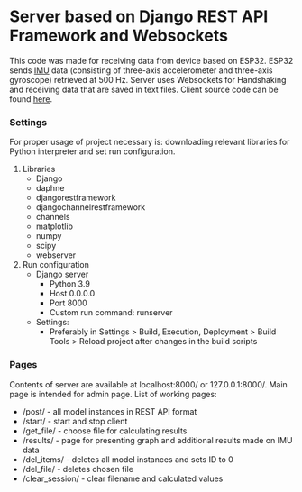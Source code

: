 # Server based on Django REST API Framework and Websockets

This code was made for receiving data from device based on ESP32. ESP32 sends 
[IMU](https://en.wikipedia.org/wiki/Inertial_measurement_unit) data
(consisting of three-axis accelerometer and three-axis gyroscope) retrieved at 500 Hz.
Server uses Websockets for Handshaking and receiving data that are saved in text files. 
Client source code can be found 
[here](https://github.com/kins3i/ESP32-websocket_client_with_ICM20948).

### Settings
For proper usage of project necessary is: downloading relevant libraries for 
Python interpreter and set run configuration.
1. Libraries
    * Django
    * daphne
    * djangorestframework
    * djangochannelrestframework
    * channels
    * matplotlib
    * numpy
    * scipy
    * webserver
2. Run configuration
   * Django server
     * Python 3.9
     * Host 0.0.0.0
     * Port 8000
     * Custom run command: runserver
   * Settings:
     * Preferably in Settings > Build, Execution, Deployment > Build Tools >
     Reload project after changes in the build scripts

### Pages
Contents of server are available at localhost:8000/<name of page> or 
127.0.0.1:8000/<name of page>. Main page is intended for admin page.
List of working pages:
- /post/ - all model instances in REST API format
- /start/ - start and stop client
- /get_file/ - choose file for calculating results
- /results/ - page for presenting graph and additional results made on IMU data
- /del_items/ - deletes all model instances and sets ID to 0
- /del_file/ - deletes chosen file
- /clear_session/ - clear filename and calculated values
